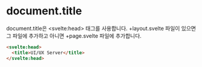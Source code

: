 # document.title 

document.title은 &lt;svelte:head&gt; 태그를 사용합니다.  +layout.svelte 파일이 있으면 그 파일에 추가하고 아니면 +page.svelte 파일에 추가합니다.

```html
<svelte:head>
  <title>UI/UX Server</title>
</svelte:head>
```
